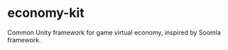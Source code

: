 economy-kit
===========

Common Unity framework for game virtual economy, inspired by Soomla framework.
